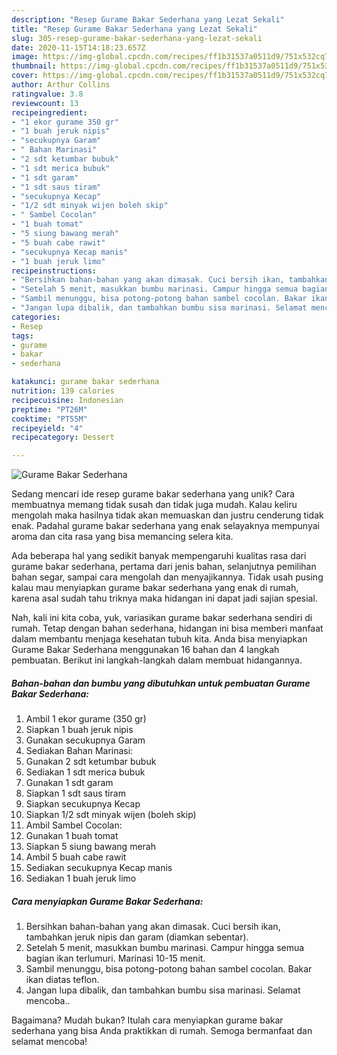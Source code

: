 ```yaml
---
description: "Resep Gurame Bakar Sederhana yang Lezat Sekali"
title: "Resep Gurame Bakar Sederhana yang Lezat Sekali"
slug: 305-resep-gurame-bakar-sederhana-yang-lezat-sekali
date: 2020-11-15T14:18:23.657Z
image: https://img-global.cpcdn.com/recipes/ff1b31537a0511d9/751x532cq70/gurame-bakar-sederhana-foto-resep-utama.jpg
thumbnail: https://img-global.cpcdn.com/recipes/ff1b31537a0511d9/751x532cq70/gurame-bakar-sederhana-foto-resep-utama.jpg
cover: https://img-global.cpcdn.com/recipes/ff1b31537a0511d9/751x532cq70/gurame-bakar-sederhana-foto-resep-utama.jpg
author: Arthur Collins
ratingvalue: 3.8
reviewcount: 13
recipeingredient:
- "1 ekor gurame 350 gr"
- "1 buah jeruk nipis"
- "secukupnya Garam"
- " Bahan Marinasi"
- "2 sdt ketumbar bubuk"
- "1 sdt merica bubuk"
- "1 sdt garam"
- "1 sdt saus tiram"
- "secukupnya Kecap"
- "1/2 sdt minyak wijen boleh skip"
- " Sambel Cocolan"
- "1 buah tomat"
- "5 siung bawang merah"
- "5 buah cabe rawit"
- "secukupnya Kecap manis"
- "1 buah jeruk limo"
recipeinstructions:
- "Bersihkan bahan-bahan yang akan dimasak. Cuci bersih ikan, tambahkan jeruk nipis dan garam (diamkan sebentar)."
- "Setelah 5 menit, masukkan bumbu marinasi. Campur hingga semua bagian ikan terlumuri. Marinasi 10-15 menit."
- "Sambil menunggu, bisa potong-potong bahan sambel cocolan. Bakar ikan diatas teflon."
- "Jangan lupa dibalik, dan tambahkan bumbu sisa marinasi. Selamat mencoba.."
categories:
- Resep
tags:
- gurame
- bakar
- sederhana

katakunci: gurame bakar sederhana 
nutrition: 139 calories
recipecuisine: Indonesian
preptime: "PT26M"
cooktime: "PT55M"
recipeyield: "4"
recipecategory: Dessert

---
```



![Gurame Bakar Sederhana](https://img-global.cpcdn.com/recipes/ff1b31537a0511d9/751x532cq70/gurame-bakar-sederhana-foto-resep-utama.jpg)

Sedang mencari ide resep gurame bakar sederhana yang unik? Cara membuatnya memang tidak susah dan tidak juga mudah. Kalau keliru mengolah maka hasilnya tidak akan memuaskan dan justru cenderung tidak enak. Padahal gurame bakar sederhana yang enak selayaknya mempunyai aroma dan cita rasa yang bisa memancing selera kita.

Ada beberapa hal yang sedikit banyak mempengaruhi kualitas rasa dari gurame bakar sederhana, pertama dari jenis bahan, selanjutnya pemilihan bahan segar, sampai cara mengolah dan menyajikannya. Tidak usah pusing kalau mau menyiapkan gurame bakar sederhana yang enak di rumah, karena asal sudah tahu triknya maka hidangan ini dapat jadi sajian spesial.




Nah, kali ini kita coba, yuk, variasikan gurame bakar sederhana sendiri di rumah. Tetap dengan bahan sederhana, hidangan ini bisa memberi manfaat dalam membantu menjaga kesehatan tubuh kita. Anda bisa menyiapkan Gurame Bakar Sederhana menggunakan 16 bahan dan 4 langkah pembuatan. Berikut ini langkah-langkah dalam membuat hidangannya.

<!--inarticleads1-->

##### Bahan-bahan dan bumbu yang dibutuhkan untuk pembuatan Gurame Bakar Sederhana:

1. Ambil 1 ekor gurame (350 gr)
1. Siapkan 1 buah jeruk nipis
1. Gunakan secukupnya Garam
1. Sediakan  Bahan Marinasi:
1. Gunakan 2 sdt ketumbar bubuk
1. Sediakan 1 sdt merica bubuk
1. Gunakan 1 sdt garam
1. Siapkan 1 sdt saus tiram
1. Siapkan secukupnya Kecap
1. Siapkan 1/2 sdt minyak wijen (boleh skip)
1. Ambil  Sambel Cocolan:
1. Gunakan 1 buah tomat
1. Siapkan 5 siung bawang merah
1. Ambil 5 buah cabe rawit
1. Sediakan secukupnya Kecap manis
1. Sediakan 1 buah jeruk limo




<!--inarticleads2-->

##### Cara menyiapkan Gurame Bakar Sederhana:

1. Bersihkan bahan-bahan yang akan dimasak. Cuci bersih ikan, tambahkan jeruk nipis dan garam (diamkan sebentar).
1. Setelah 5 menit, masukkan bumbu marinasi. Campur hingga semua bagian ikan terlumuri. Marinasi 10-15 menit.
1. Sambil menunggu, bisa potong-potong bahan sambel cocolan. Bakar ikan diatas teflon.
1. Jangan lupa dibalik, dan tambahkan bumbu sisa marinasi. Selamat mencoba..




Bagaimana? Mudah bukan? Itulah cara menyiapkan gurame bakar sederhana yang bisa Anda praktikkan di rumah. Semoga bermanfaat dan selamat mencoba!
